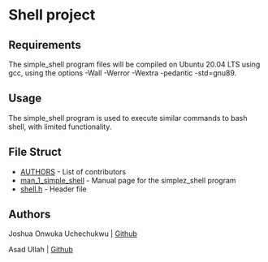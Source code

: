 #	Shell project

##	Requirements
The simple_shell program files will be compiled on Ubuntu 20.04 LTS using gcc, using the options -Wall -Werror -Wextra -pedantic -std=gnu89.

##	Usage
The simple_shell program is used to execute similar commands to bash shell, with limited functionality.

##	File Struct
*	[AUTHORS](AUTHORS) - List of contributors
*	[man_1_simple_shell](man_1_simple_shell) - Manual page for the simplez_shell program
*	[shell.h](shell.h) - Header file



##	Authors
Joshua Onwuka Uchechukwu | [Github](https://github.com/Joshuauche)

Asad Ullah | [Github](https://github.com/underdogs180)


